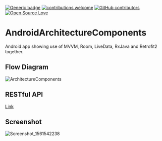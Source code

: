 [![Generic badge](https://img.shields.io/badge/Himshikhar-Gayan-RED.svg)](https://shields.io/)
[![contributions welcome](https://img.shields.io/badge/contributions-welcome-brightgreen.svg?style=flat)](https://github.com/hgayan7/AndroidArchitectureComponents/issues)
[![GitHub contributors](https://img.shields.io/github/contributors/Naereen/StrapDown.js.svg)](https://github.com/hgayan7/AndroidArchitectureComponents/graphs/contributors/)
[![Open Source Love](https://badges.frapsoft.com/os/v1/open-source.svg?v=103)](https://github.com/ellerbrock/open-source-badges/)

# AndroidArchitectureComponents
Android app showing use of  MVVM, Room, LiveData, RxJava and Retrofit2  together.

## Flow Diagram


![ArchitectureComponents](https://user-images.githubusercontent.com/29502161/60182579-32429a80-9842-11e9-83c9-23941537f341.jpeg)

## RESTful API
[Link](http://www.mocky.io/v2/5d1313a00e0000fd3fb4a1c4)

## Screenshot
![Screenshot_1561542238](https://user-images.githubusercontent.com/29502161/60182101-3de19180-9841-11e9-99c7-525293f0477f.png)
